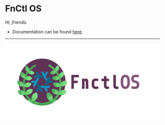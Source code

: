 # FnCtl OS

_Hi, friends._

- Documentation can be found [here](./book/SUMMARY.md).

----

![FnCtl OS](./book/fnctlos-opengraph.png)
